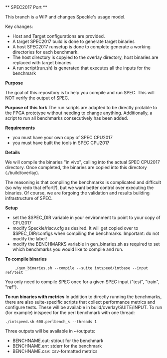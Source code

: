 ** SPEC2017 Port **

   This branch is a WIP and changes Speckle's usage model. 

   Key changes:
   - Host and Target configurations are provided.
   - A target SPEC2017 build is done to generate target binaries
   - A host SPEC2017 runsetup is done to complete generate a working directories
     for each benchmark.
   - The host directory is copyied to the overlay directory, host binaries are replaced
     with target binaries
   - A run script(run.sh) is generated that executes all the inputs for the benchmark

**Purpose**

   The goal of this repository is to help you compile and run SPEC. This will
   NOT verify the output of SPEC.


**Purpose of this fork**
   The run scripts are adapted to be directly protable to the FPGA prototype without needing to change anything.
   Additionally, a script to run all benchmarks consecutively has been added. 

**Requirements**

   - you must have your own copy of SPEC CPU2017 
   - you must have built the tools in SPEC CPU2017


**Details**

   We will compile the binaries "in vivo", calling into the actual SPEC CPU2017
   directory. Once completed, the binaries are copied into this directory (./build/overlay). 
   
   The reasoning is that compiling the benchmarks is complicated and difficult (so
   why redo that effort?), but we want better control over executing the binaries.  Of
   course, we are forgoing the validation and results building infrastructure of
   SPEC. 


**Setup**

   - set the $SPEC_DIR variable in your environment to point to your copy of CPU2017
   - modify Speckle/riscv.cfg as desired. It will get copied over to
     $SPEC_DIR/configs when compiling the benchmarks. Important: do not modify the label!
   - modify the BENCHMARKS variable in gen_binaries.sh as required to set which
     benchmarks you would like to compile and run.


**To compile binaries**

        ./gen_binaries.sh --compile --suite intspeed/intbase --input ref/test

   You only need to compile SPEC once for a given SPEC input ("test", "train",
   "ref"). 


**To run binaries with metrics**
In addition to directly running the benchmarks, there are also suite-specific
scripts that collect performance metrics and configure tests. These will be
available in build/overlay/SUITE/INPUT. To run (for example) intspeed for the perl benchmark with
one thread:

    ./intspeed.sh 600.perlbench_s --threads 1

Three outputs will be available in ~/outputs:
   - BENCHNAME.out: stdout for the benchmark
   - BENCHNAME.err: stderr for the benchmark
   - BENCHNAME.csv: csv-formatted metrics




